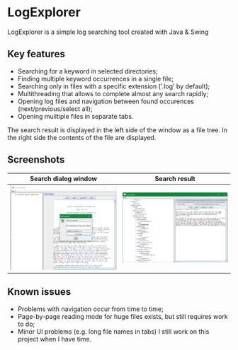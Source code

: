 # LogExplorer
LogExplorer is a simple log searching tool created with Java & Swing

## Key features
* Searching for a keyword in selected directories;
* Finding multiple keyword occurrences in a single file;
* Searching only in files with a specific extension ('.log' by default);
* Multithreading that allows to complete almost any search rapidly;
* Opening log files and navigation between found occurences (next/previous/select all);
* Opening muiltiple files in separate tabs.

The search result is displayed in the left side of the window as a file tree.
In the right side the contents of the file are displayed.

## Screenshots
Search dialog window | Search result
-------------------- | -------------
<img src="/img/dialog.png" width="400"> | <img src="/img/result.png" width="400">

## Known issues
* Problems with navigation occur from time to time;
* Page-by-page reading mode for huge files exists, but still requires work to do;
* Minor UI problems (e.g. long file names in tabs)
I still work on this project when I have time.

